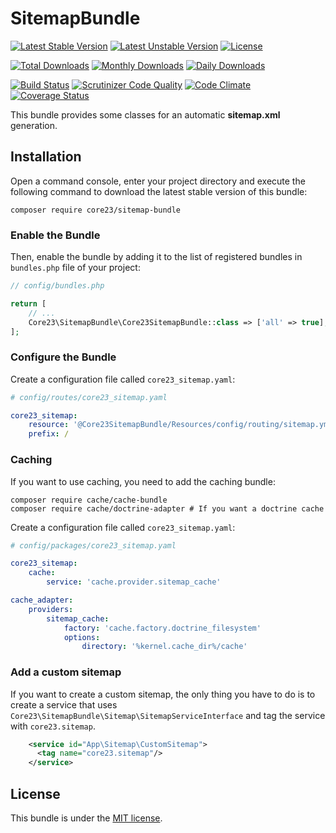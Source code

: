SitemapBundle
=============
[![Latest Stable Version](https://poser.pugx.org/core23/sitemap-bundle/v/stable)](https://packagist.org/packages/core23/sitemap-bundle)
[![Latest Unstable Version](https://poser.pugx.org/core23/sitemap-bundle/v/unstable)](https://packagist.org/packages/core23/sitemap-bundle)
[![License](https://poser.pugx.org/core23/sitemap-bundle/license)](https://packagist.org/packages/core23/sitemap-bundle)

[![Total Downloads](https://poser.pugx.org/core23/sitemap-bundle/downloads)](https://packagist.org/packages/core23/sitemap-bundle)
[![Monthly Downloads](https://poser.pugx.org/core23/sitemap-bundle/d/monthly)](https://packagist.org/packages/core23/sitemap-bundle)
[![Daily Downloads](https://poser.pugx.org/core23/sitemap-bundle/d/daily)](https://packagist.org/packages/core23/sitemap-bundle)

[![Build Status](https://travis-ci.org/core23/SitemapBundle.svg)](https://travis-ci.org/core23/SitemapBundle)
[![Scrutinizer Code Quality](https://scrutinizer-ci.com/g/core23/SitemapBundle/badges/quality-score.png?b=master)](https://scrutinizer-ci.com/g/core23/SitemapBundle)
[![Code Climate](https://codeclimate.com/github/core23/SitemapBundle/badges/gpa.svg)](https://codeclimate.com/github/core23/SitemapBundle)
[![Coverage Status](https://coveralls.io/repos/core23/SitemapBundle/badge.svg)](https://coveralls.io/r/core23/SitemapBundle)

This bundle provides some classes for an automatic **sitemap.xml** generation.

## Installation

Open a command console, enter your project directory and execute the following command to download the latest stable version of this bundle:

```
composer require core23/sitemap-bundle
```

### Enable the Bundle

Then, enable the bundle by adding it to the list of registered bundles in `bundles.php` file of your project:

```php
// config/bundles.php

return [
    // ...
    Core23\SitemapBundle\Core23SitemapBundle::class => ['all' => true],
];
```

### Configure the Bundle

Create a configuration file called `core23_sitemap.yaml`:

```yaml
# config/routes/core23_sitemap.yaml

core23_sitemap:
    resource: '@Core23SitemapBundle/Resources/config/routing/sitemap.yml'
    prefix: /
```

### Caching

If you want to use caching, you need to add the caching bundle:

```
composer require cache/cache-bundle
composer require cache/doctrine-adapter # If you want a doctrine cache
```

Create a configuration file called `core23_sitemap.yaml`:

```yaml
# config/packages/core23_sitemap.yaml

core23_sitemap:
    cache:
        service: 'cache.provider.sitemap_cache'

cache_adapter:
    providers:
        sitemap_cache:
            factory: 'cache.factory.doctrine_filesystem'
            options:
                directory: '%kernel.cache_dir%/cache'
```

### Add a custom sitemap

If you want to create a custom sitemap, the only thing you have to do is to create a service that uses 
`Core23\SitemapBundle\Sitemap\SitemapServiceInterface` and tag the service with `core23.sitemap`.

```xml
    <service id="App\Sitemap\CustomSitemap">
      <tag name="core23.sitemap"/>
    </service>
```

## License

This bundle is under the [MIT license](LICENSE.md).
